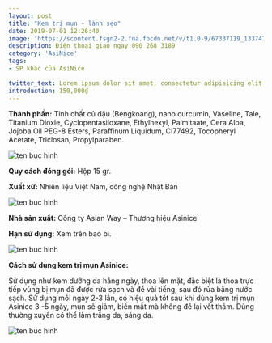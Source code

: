 ```yaml
---
layout: post
title: "Kem trị mụn - lành sẹo"
date: 2019-07-01 12:26:40
image: 'https://scontent.fsgn2-2.fna.fbcdn.net/v/t1.0-9/67337119_1337474463073322_426318595534880768_n.jpg?_nc_cat=100&_nc_oc=AQlLKp97tt4wOEf_6fI3rz_etFgj2rgIHUKXwyZREp6_PU15KMDRmgH6BYl05JlE_Ms&_nc_ht=scontent.fsgn2-2.fna&oh=b0586c22aa3984441aab5737c1965d99&oe=5DBA60AC'
description: Điện thoại giao ngay 090 268 3189
category: 'AsiNice'
tags:
- SP khác của AsiNice

twitter_text: Lorem ipsum dolor sit amet, consectetur adipisicing elit.
introduction: 150,000₫
---
```


**Thành phần:** Tinh chất củ đậu (Bengkoang), nano curcumin, Vaseline, Tale, Titanium Dioxie, Cyclopentasiloxane, Ethylhexyl, Palmitaate, Cera Alba, Jojoba Oil PEG-8 Esters, Paraffinum Liquidum, CI77492, Tocopheryl Acetate, Triclosan, Propylparaben.

![ten buc hinh](https://scontent.fsgn2-1.fna.fbcdn.net/v/t1.0-9/66776021_1337474489739986_8501452888403345408_n.jpg?_nc_cat=104&_nc_oc=AQlhS8Z_ZBUTWqZ2sz8-ugDPnwG0YHYLr0LLWh7sHoxxXmO-kK-eb_D22NuurWa3HIY&_nc_ht=scontent.fsgn2-1.fna&oh=fcfad2f51828e4a3a70f1e6c91a28753&oe=5DBA54F7 "ten buc hinh")

**Quy cách đóng gói:** Hộp 15 gr.

**Xuất xứ:** Nhiên liệu Việt Nam, công nghệ Nhật Bản

![ten buc hinh](https://scontent.fsgn2-3.fna.fbcdn.net/v/t1.0-9/66604774_1337474569739978_3328377235223609344_n.jpg?_nc_cat=110&_nc_oc=AQnsxu0eouneBc3XzX-YA4XKhbSme2wNbEt1baefkNDISbcZDvYu97l1iYJzYAlV7gA&_nc_ht=scontent.fsgn2-3.fna&oh=6dfc44e6d8af39ec9dca28473171ca93&oe=5DEEC397 "ten buc hinh")

**Nhà sản xuất:** Công ty Asian Way – Thương hiệu Asinice

**Hạn sử dụng:** Xem trên bao bì.

![ten buc hinh](https://scontent.fsgn2-3.fna.fbcdn.net/v/t1.0-9/66769578_1338169396337162_8010606120097808384_n.jpg?_nc_cat=110&_nc_oc=AQlstZZQgHGI6uCVgy_umDuEWU5EDkY9wHLt30GOAdw14NtOVPAbf4yOykg0e8ZMVnA&_nc_ht=scontent.fsgn2-3.fna&oh=72195bb8208bcc2fe59fa87b61858e64&oe=5DB08FA7 "ten buc hinh")

**Cách sử dụng kem trị mụn Asinice:**

Sử dụng như kem dưỡng da hằng ngày, thoa lên mặt, đặc biệt là thoa trực tiếp vùng bị mụn đã được rửa sạch và để vài tiếng, sau đó rửa bằng nước sạch. Sử dụng mỗi ngày 2-3 lần, có hiệu quả tốt sau khi dùng kem trị mụn Asinice 3 -5 ngày, mụn sẽ giảm, biến mất mà không để lại vết thâm. Dùng thường xuyên có thể làm trắng da, sáng da.

![ten buc hinh](https://lh3.googleusercontent.com/-0dBqRv6oapI/U-BLcB6FkYI/AAAAAAAAAOs/jalnNUQSkmw/w413-h572-no/IMG_20140319_0002.jpg "ten buc hinh")
